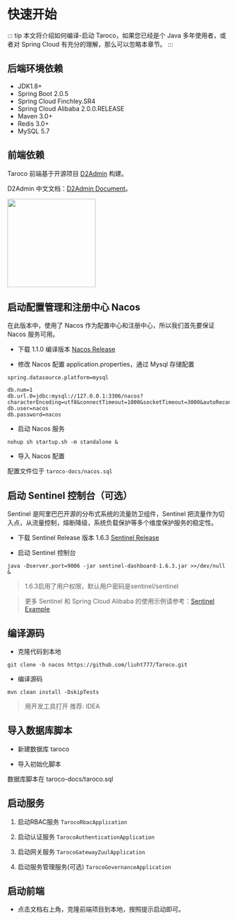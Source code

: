 # 快速开始

::: tip
本文将介绍如何编译-启动 Taroco，如果您已经是个 Java 多年使用者，或者对 Spring Cloud 有充分的理解，那么可以忽略本章节。
:::

## 后端环境依赖

* JDK1.8+
* Spring Boot 2.0.5
* Spring Cloud Finchley.SR4
* Spring Cloud Alibaba 2.0.0.RELEASE
* Maven 3.0+
* Redis 3.0+
* MySQL 5.7

## 前端依赖

Taroco 前端基于开源项目 [D2Admin](https://github.com/d2-projects/d2-admin) 构建。

D2Admin 中文文档：[D2Admin Document](https://doc.d2admin.fairyever.com/zh/)。

<a href="https://github.com/d2-projects/d2-admin" target="_blank"><img src="https://raw.githubusercontent.com/FairyEver/d2-admin/master/doc/image/d2-admin@2x.png" width="200"></a>

## 启动配置管理和注册中心 Nacos

在此版本中，使用了 Nacos 作为配置中心和注册中心，所以我们首先要保证 Nacos 服务可用。

* 下载 1.1.0 编译版本 [Nacos Release](https://github.com/alibaba/nacos/releases)

* 修改 Nacos 配置 application.properties，通过 Mysql 存储配置

```
spring.datasource.platform=mysql

db.num=1
db.url.0=jdbc:mysql://127.0.0.1:3306/nacos?characterEncoding=utf8&connectTimeout=1000&socketTimeout=3000&autoReconnect=true
db.user=nacos
db.password=nacos
```

* 启动 Nacos 服务
  
```
nohup sh startup.sh -m standalone &
```

* 导入 Nacos 配置

配置文件位于 `taroco-docs/nacos.sql`

## 启动 Sentinel 控制台（可选）

Sentinel 是阿里巴巴开源的分布式系统的流量防卫组件，Sentinel 把流量作为切入点，从流量控制，熔断降级，系统负载保护等多个维度保护服务的稳定性。

* 下载 Sentinel Release 版本 1.6.3 [Sentinel Release](https://github.com/alibaba/Sentinel/releases)

* 启动 Sentinel 控制台

```
java -Dserver.port=9006 -jar sentinel-dashboard-1.6.3.jar >>/dev/null &
```

> 1.6.3启用了用户权限，默认用户密码是sentinel/sentinel

> 更多 Sentinel 和 Spring Cloud Alibaba 的使用示例请参考：[Sentinel Example](https://github.com/alibaba/spring-cloud-alibaba/blob/master/spring-cloud-alibaba-examples/sentinel-example/sentinel-core-example/readme-zh.md)

## 编译源码

* 克隆代码到本地

```
git clone -b nacos https://github.com/liuht777/Taroco.git
```

* 编译源码

```
mvn clean install -DskipTests
```

> 用开发工具打开 推荐: IDEA

## 导入数据库脚本

* 新建数据库 taroco

* 导入初始化脚本

数据库脚本在 taroco-docs/taroco.sql

## 启动服务

1. 启动RBAC服务 `TarocoRbacApplication`

2. 启动认证服务 `TarocoAuthenticationApplication`

3. 启动网关服务 `TarocoGatewayZuulApplication`

4. 启动服务管理服务(可选) `TarocoGovernanceApplication`

## 启动前端

* 点击文档右上角，克隆前端项目到本地，按照提示启动即可。
